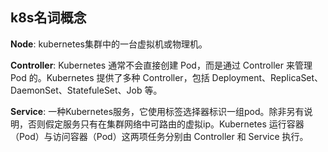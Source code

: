 ## k8s名词概念

**Node**: kubernetes集群中的一台虚拟机或物理机。

**Controller**: Kubernetes 通常不会直接创建 Pod，而是通过 Controller 来管理 Pod 的。Kubernetes 提供了多种 Controller，包括 Deployment、ReplicaSet、DaemonSet、StatefuleSet、Job 等。

**Service**: 一种Kubernetes服务，它使用标签选择器标识一组pod。除非另有说明，否则假定服务只有在集群网络中可路由的虚拟ip。Kubernetes 运行容器（Pod）与访问容器（Pod）这两项任务分别由 Controller 和 Service 执行。
